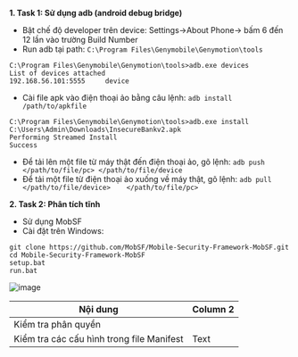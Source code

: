 
**1. Task 1: Sử dụng adb (android debug bridge)**

- Bật chế độ developer trên device: Settings->About	Phone->	bấm 6 đến 12 lần vào trường Build Number
- Run adb tại path: `C:\Program Files\Genymobile\Genymotion\tools`
```
C:\Program Files\Genymobile\Genymotion\tools>adb.exe devices
List of devices attached
192.168.56.101:5555     device
```
- Cài file apk vào điện thoại ảo bằng câu lệnh: `adb install /path/to/apkfile`
```
C:\Program Files\Genymobile\Genymotion\tools>adb.exe install C:\Users\Admin\Downloads\InsecureBankv2.apk
Performing Streamed Install
Success
``` 
- Để tải lên một file từ máy thật đến điện thoại ảo, gõ lệnh:
`adb push </path/to/file/pc> </path/to/file/device`
- Để tải một file từ điện thoại ảo xuống về máy thật, gõ lệnh:
`adb pull </path/to/file/device>	</path/to/file/pc>`

**2. Task 2: Phân tích tĩnh**
- Sử dụng MobSF
- Cài đặt trên Windows:
```
git clone https://github.com/MobSF/Mobile-Security-Framework-MobSF.git
cd Mobile-Security-Framework-MobSF
setup.bat
run.bat
```

![image](https://github.com/m3dium/android/assets/72652376/2ac1454f-bec3-4c18-8278-4fa20043bfb6)

| Nội dung | Column 2 | 
| -------- | -------- |
| Kiểm tra phân quyền
| Kiểm tra các cấu hình trong file Manifest     | Text     |






















